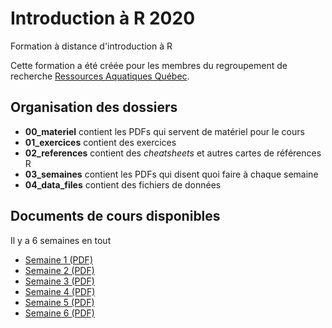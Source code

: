 # Introduction à R 2020


Formation à distance d'introduction à R

Cette formation a été créée pour les membres du regroupement de
recherche [Ressources Aquatiques Québec](https://raq.uqar.ca/fr/).

## Organisation des dossiers

- **00_materiel** contient les PDFs qui servent de matériel pour le cours
- **01_exercices** contient des exercices
- **02_references** contient des *cheatsheets* et autres cartes de références R
- **03_semaines** contient les PDFs qui disent quoi faire à chaque semaine
- **04_data_files** contient des fichiers de données

## Documents de cours disponibles

Il y a 6 semaines en tout

- [Semaine 1 (PDF)](https://github.com/enormandeau/introR_2020/raw/master/03_semaines/introR_2020_semaine_01.pdf)
- [Semaine 2 (PDF)](https://github.com/enormandeau/introR_2020/raw/master/03_semaines/introR_2020_semaine_02.pdf)
- [Semaine 3 (PDF)](https://github.com/enormandeau/introR_2020/raw/master/03_semaines/introR_2020_semaine_03.pdf)
- [Semaine 4 (PDF)](https://github.com/enormandeau/introR_2020/raw/master/03_semaines/introR_2020_semaine_04.pdf)
- [Semaine 5 (PDF)](https://github.com/enormandeau/introR_2020/raw/master/03_semaines/introR_2020_semaine_05.pdf)
- [Semaine 6 (PDF)](https://github.com/enormandeau/introR_2020/raw/master/03_semaines/introR_2020_semaine_06.pdf)
